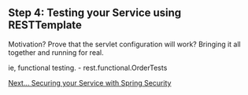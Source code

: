 ## Step 4: Testing your Service using RESTTemplate

Motivation? Prove that the servlet configuration will work? Bringing it all together and running for real.

ie, functional testing. - rest.functional.OrderTests

[Next… Securing your Service with Spring Security](../5/)
